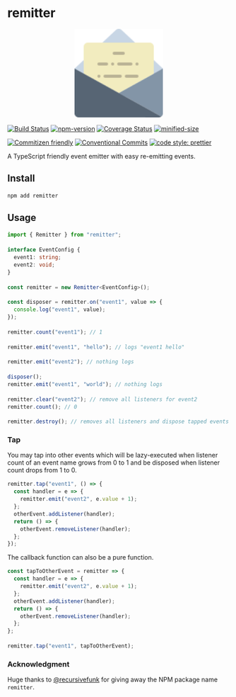 # remitter

<p align="center">
  <img width="200" src="https://raw.githubusercontent.com/crimx/remitter/main/assets/remitter.svg">
</p>

[![Build Status](https://github.com/crimx/remitter/actions/workflows/build.yml/badge.svg)](https://github.com/crimx/remitter/actions/workflows/build.yml)
[![npm-version](https://img.shields.io/npm/v/remitter.svg)](https://www.npmjs.com/package/remitter)
[![Coverage Status](https://img.shields.io/coveralls/github/crimx/remitter/main)](https://coveralls.io/github/crimx/remitter?branch=main)
[![minified-size](https://img.shields.io/bundlephobia/minzip/remitter)](https://bundlephobia.com/package/remitter)

[![Commitizen friendly](https://img.shields.io/badge/commitizen-friendly-brightgreen.svg?maxAge=2592000)](http://commitizen.github.io/cz-cli/)
[![Conventional Commits](https://img.shields.io/badge/Conventional%20Commits-1.0.0-brightgreen.svg?maxAge=2592000)](https://conventionalcommits.org)
[![code style: prettier](https://img.shields.io/badge/code_style-prettier-ff69b4.svg?style=flat-square)](https://github.com/prettier/prettier)

A TypeScript friendly event emitter with easy re-emitting events.

## Install

```bash
npm add remitter
```

## Usage

```ts
import { Remitter } from "remitter";

interface EventConfig {
  event1: string;
  event2: void;
}

const remitter = new Remitter<EventConfig>();

const disposer = remitter.on("event1", value => {
  console.log("event1", value);
});

remitter.count("event1"); // 1

remitter.emit("event1", "hello"); // logs "event1 hello"

remitter.emit("event2"); // nothing logs

disposer();
remitter.emit("event1", "world"); // nothing logs

remitter.clear("event2"); // remove all listeners for event2
remitter.count(); // 0

remitter.destroy(); // removes all listeners and dispose tapped events
```

### Tap

You may tap into other events which will be lazy-executed when listener count of an event name grows from 0 to 1 and be disposed when listener count drops from 1 to 0.

```js
remitter.tap("event1", () => {
  const handler = e => {
    remitter.emit("event2", e.value + 1);
  };
  otherEvent.addListener(handler);
  return () => {
    otherEvent.removeListener(handler);
  };
});
```

The callback function can also be a pure function.

```js
const tapToOtherEvent = remitter => {
  const handler = e => {
    remitter.emit("event2", e.value + 1);
  };
  otherEvent.addListener(handler);
  return () => {
    otherEvent.removeListener(handler);
  };
};

remitter.tap("event1", tapToOtherEvent);
```

### Acknowledgment

Huge thanks to [@recursivefunk](https://github.com/recursivefunk) for giving away the NPM package name `remitter`.
